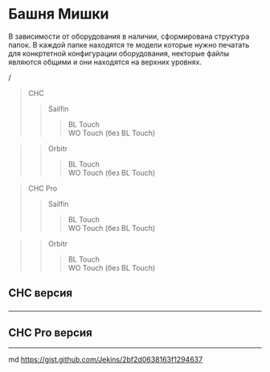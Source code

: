 # Башня Мишки
 
 В зависимости от оборудования в наличии, сформирована структура папок.
 В каждой папке находятся те модели которые нужно печатать для конкртетной конфигурации оборудования, некторые файлы являются общими и они находятся на верхних уровнях.
 
 /
> CHC <br/>
>> Sailfin<br/>
>>> BL Touch<br/>
>>> WO Touch (без BL Touch)<br/>

>> Orbitr<br/>
>>> BL Touch<br/>
>>> WO Touch (без BL Touch)<br/>

> CHC Pro<br/>
>> Sailfin<br/>
>>> BL Touch<br/>
>>> WO Touch (без BL Touch)<br/>

>> Orbitr<br/>
>>> BL Touch<br/>
>>> WO Touch (без BL Touch)<br/>

##  CHC версия
###
---
##  CHC Pro версия
---

md
 https://gist.github.com/Jekins/2bf2d0638163f1294637